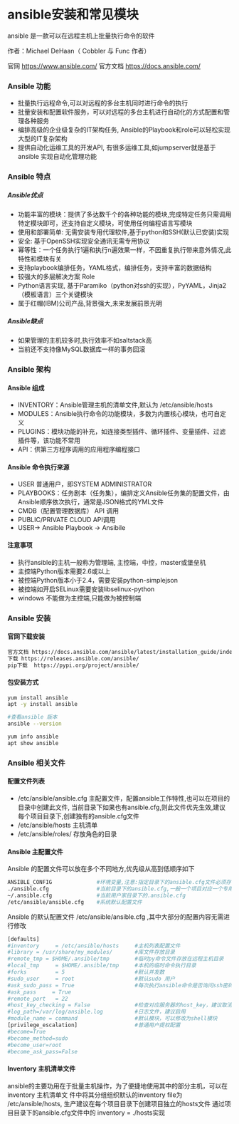 # ansible安装和常见模块

ansible 是一款可以在远程主机上批量执行命令的软件  

作者：Michael DeHaan（ Cobbler 与 Func 作者）

官网 https://www.ansible.com/    官方文档  https://docs.ansible.com/



### Ansible 功能

* 批量执行远程命令,可以对远程的多台主机同时进行命令的执行
* 批量安装和配置软件服务，可以对远程的多台主机进行自动化的方式配置和管理各种服务
* 编排高级的企业级复杂的IT架构任务, Ansible的Playbook和role可以轻松实现大型的IT复杂架构
* 提供自动化运维工具的开发API, 有很多运维工具,如jumpserver就是基于 ansible 实现自动化管理功能

### Ansible 特点

##### Ansible优点
* 功能丰富的模块：提供了多达数千个的各种功能的模块,完成特定任务只需调用特定模块即可，还支持自定义模块，可使用任何编程语言写模块
* 使用和部署简单: 无需安装专用代理软件,基于python和SSH(默认已安装)实现
* 安全: 基于OpenSSH实现安全通讯无需专用协议
* 幂等性：一个任务执行1遍和执行n遍效果一样，不因重复执行带来意外情况,此特性和模块有关
* 支持playbook编排任务，YAML格式，编排任务，支持丰富的数据结构
* 较强大的多层解决方案 Role
* Python语言实现, 基于Paramiko（python对ssh的实现），PyYAML，Jinja2（模板语言）三个关键模块
* 属于红帽(IBM)公司产品,背景强大,未来发展前景光明


##### Ansible缺点

* 如果管理的主机较多时,执行效率不如saltstack高
* 当前还不支持像MySQL数据库一样的事务回滚


### Ansible 架构

####  Ansible 组成

* INVENTORY：Ansible管理主机的清单文件,默认为 /etc/ansible/hosts
* MODULES：Ansible执行命令的功能模块，多数为内置核心模块，也可自定义
* PLUGINS：模块功能的补充，如连接类型插件、循环插件、变量插件、过滤插件等，该功能不常用
* API：供第三方程序调用的应用程序编程接口


#### Ansible 命令执行来源

* USER 普通用户，即SYSTEM ADMINISTRATOR
* PLAYBOOKS：任务剧本（任务集），编排定义Ansible任务集的配置文件，由Ansible顺序依次执行，通常是JSON格式的YML文件
* CMDB（配置管理数据库） API 调用
* PUBLIC/PRIVATE CLOUD API调用
* USER-> Ansible Playbook -> Ansibile

####  注意事项

* 执行ansible的主机一般称为管理端, 主控端，中控，master或堡垒机
* 主控端Python版本需要2.6或以上
* 被控端Python版本小于2.4，需要安装python-simplejson
* 被控端如开启SELinux需要安装libselinux-python
* windows 不能做为主控端,只能做为被控制端



### Ansible 安装


#### 官网下载安装
```bash
官方文档 https://docs.ansible.com/ansible/latest/installation_guide/index.html
下载 https://releases.ansible.com/ansible/
pip下载  https://pypi.org/project/ansible/
```

#### 包安装方式
```bash
yum install ansible
apt -y install ansible

#查看ansible 版本
ansible --version

yum info ansible
apt show ansible
```



### Ansible 相关文件

#### 配置文件列表
* /etc/ansible/ansible.cfg 主配置文件，配置ansible工作特性,也可以在项目的目录中创建此文件,
当前目录下如果也有ansible.cfg,则此文件优先生效,建议每个项目目录下,创建独有的ansible.cfg文件
* /etc/ansible/hosts 主机清单
* /etc/ansible/roles/ 存放角色的目录


#### Ansible 主配置文件
Ansible 的配置文件可以放在多个不同地方,优先级从高到低顺序如下

```bash
ANSIBLE_CONFIG              #环境变量,注意:指定目录下的ansible.cfg文件必须存在才能生效
./ansible.cfg               #当前目录下的ansible.cfg,一般一个项目对应一个专用配置文件,推荐使用
~/.ansible.cfg              #当前用户家目录下的.ansible.cfg
/etc/ansible/ansible.cfg    #系统默认配置文件
```

Ansible 的默认配置文件 /etc/ansible/ansible.cfg ,其中大部分的配置内容无需进行修改

```bash
[defaults]
#inventory     = /etc/ansible/hosts     #主机列表配置文件
#library = /usr/share/my_modules/       #库文件存放目录
#remote_tmp = $HOME/.ansible/tmp        #临时py命令文件存放在远程主机目录
#local_tmp     = $HOME/.ansible/tmp     #本机的临时命令执行目录
#forks         = 5                      #默认并发数
#sudo_user     = root                   #默认sudo 用户
#ask_sudo_pass = True                   #每次执行ansible命令是否询问ssh密码
#ask_pass     = True   
#remote_port   = 22
#host_key_checking = False              #检查对应服务器的host_key，建议取消此行注释,实现第一次连接自动信任目标主机
#log_path=/var/log/ansible.log          #日志文件，建议启用
#module_name = command                  #默认模块，可以修改为shell模块
[privilege_escalation]                  #普通用户提权配置
#become=True
#become_method=sudo
#become_user=root
#become_ask_pass=False
```
#### Inventory 主机清单文件

ansible的主要功用在于批量主机操作，为了便捷地使用其中的部分主机，可以在inventory 主机清单文
件中将其分组组织默认的inventory file为 /etc/ansible/hosts, 生产建议在每个项目目录下创建项目独立的hosts文件
通过项目目录下的ansible.cfg文件中的 inventory = ./hosts实现






